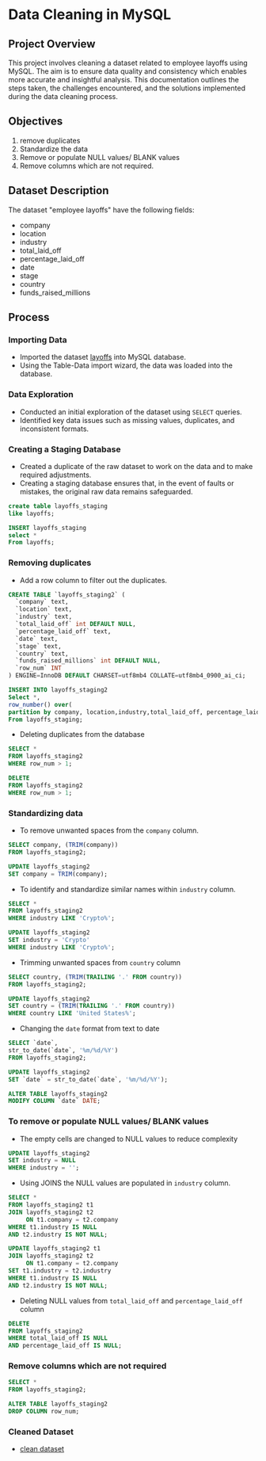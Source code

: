 # Data Cleaning in MySQL

## Project Overview
This project involves cleaning a dataset related to employee layoffs using MySQL. The aim is to ensure data quality and consistency which enables more accurate and insightful analysis. This documentation outlines the steps taken, the challenges encountered, and the solutions implemented during the data cleaning process.

## Objectives
1) remove duplicates
2) Standardize the data
3) Remove or populate NULL values/ BLANK values
4) Remove columns which are not required.

## Dataset Description
The dataset "employee layoffs" have the following fields:
- company
- location
- industry
- total_laid_off
- percentage_laid_off
- date
- stage
- country
- funds_raised_millions

## Process
### Importing Data
- Imported the dataset [layoffs]() into MySQL database.
- Using the Table-Data import wizard, the data was loaded into the database.

### Data Exploration
- Conducted an initial exploration of the dataset using `SELECT` queries.
- Identified key data issues such as missing values, duplicates, and inconsistent formats.

### Creating a Staging Database
- Created a duplicate of the raw dataset to work on the data and to make required adjustments.
- Creating a staging database ensures that, in the event of faults or mistakes, the original raw data remains safeguarded.
```sql
create table layoffs_staging   
like layoffs;

INSERT layoffs_staging
select *
From layoffs;
```
### Removing duplicates
- Add a row column to filter out the duplicates.
```sql
CREATE TABLE `layoffs_staging2` (
  `company` text,
  `location` text,
  `industry` text,
  `total_laid_off` int DEFAULT NULL,
  `percentage_laid_off` text,
  `date` text,
  `stage` text,
  `country` text,
  `funds_raised_millions` int DEFAULT NULL,
  `row_num` INT
) ENGINE=InnoDB DEFAULT CHARSET=utf8mb4 COLLATE=utf8mb4_0900_ai_ci;

INSERT INTO layoffs_staging2
Select *,
row_number() over(
partition by company, location,industry,total_laid_off, percentage_laid_off, `date`, stage, country, funds_raised_millions) AS row_num
From layoffs_staging;
```

- Deleting duplicates from the database
```sql
SELECT *
FROM layoffs_staging2
WHERE row_num > 1;

DELETE
FROM layoffs_staging2
WHERE row_num > 1;
```

### Standardizing data
- To remove unwanted spaces from the `company` column.
```sql
SELECT company, (TRIM(company))
FROM layoffs_staging2;

UPDATE layoffs_staging2
SET company = TRIM(company);
```
- To identify and standardize similar names within `industry` column.
```sql
SELECT *
FROM layoffs_staging2
WHERE industry LIKE 'Crypto%';

UPDATE layoffs_staging2
SET industry = 'Crypto'
WHERE industry LIKE 'Crypto%';
```  

- Trimming unwanted spaces from `country` column
```sql
SELECT country, (TRIM(TRAILING '.' FROM country))
FROM layoffs_staging2;

UPDATE layoffs_staging2
SET country = (TRIM(TRAILING '.' FROM country))
WHERE country LIKE 'United States%';
```

- Changing the `date` format from text to date
```sql
SELECT `date`,
str_to_date(`date`, '%m/%d/%Y')
FROM layoffs_staging2;

UPDATE layoffs_staging2
SET `date` = str_to_date(`date`, '%m/%d/%Y');

ALTER TABLE layoffs_staging2
MODIFY COLUMN `date` DATE;
```

### To remove or populate NULL values/ BLANK values
- The empty cells are changed to NULL values to reduce complexity
```sql
UPDATE layoffs_staging2
SET industry = NULL 
WHERE industry = '';
```

- Using JOINS the NULL values are populated in `industry` column.
```sql
SELECT * 
FROM layoffs_staging2 t1
JOIN layoffs_staging2 t2
     ON t1.company = t2.company
WHERE t1.industry IS NULL 
AND t2.industry IS NOT NULL;

UPDATE layoffs_staging2 t1
JOIN layoffs_staging2 t2
     ON t1.company = t2.company
SET t1.industry = t2.industry
WHERE t1.industry IS NULL
AND t2.industry IS NOT NULL;
```

- Deleting NULL values from `total_laid_off` and `percentage_laid_off` column
```sql
DELETE
FROM layoffs_staging2
WHERE total_laid_off IS NULL
AND percentage_laid_off IS NULL;
```

### Remove columns which are not required
```sql
SELECT *
FROM layoffs_staging2;

ALTER TABLE layoffs_staging2
DROP COLUMN row_num;
```

### Cleaned Dataset
- [clean dataset]()
